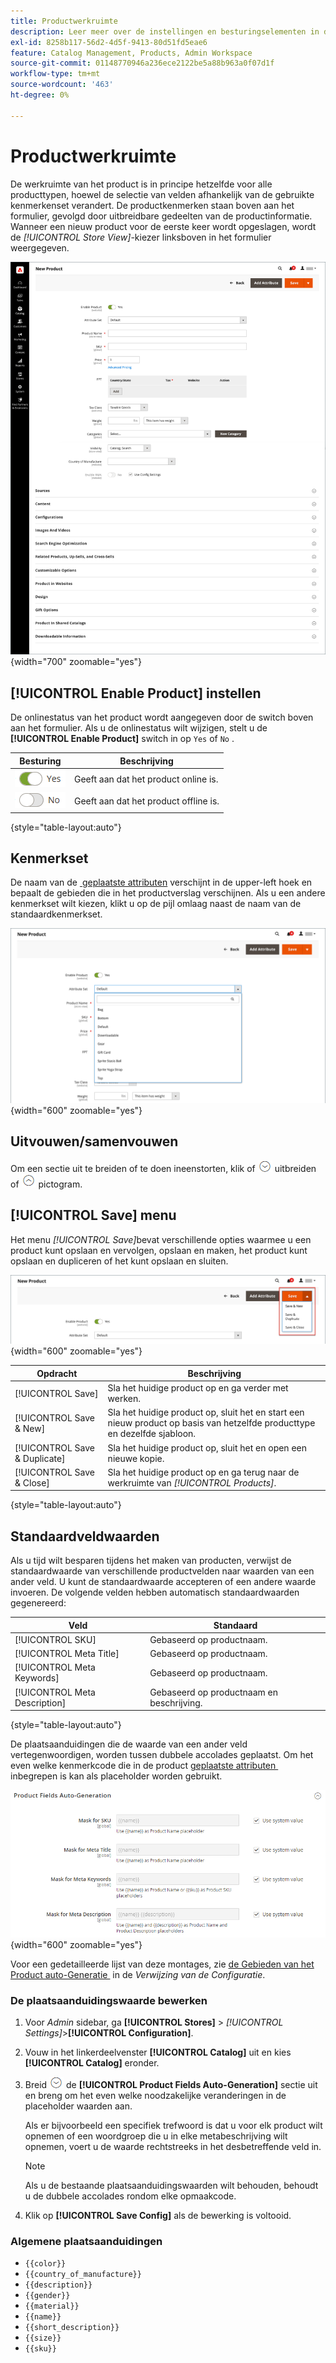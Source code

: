 ```yaml
---
title: Productwerkruimte
description: Leer meer over de instellingen en besturingselementen in de productwerkruimte.
exl-id: 8258b117-56d2-4d5f-9413-80d51fd5eae6
feature: Catalog Management, Products, Admin Workspace
source-git-commit: 01148770946a236ece2122be5a88b963a0f07d1f
workflow-type: tm+mt
source-wordcount: '463'
ht-degree: 0%

---
```


# Productwerkruimte

De werkruimte van het product is in principe hetzelfde voor alle producttypen, hoewel de selectie van velden afhankelijk van de gebruikte kenmerkenset verandert. De productkenmerken staan boven aan het formulier, gevolgd door uitbreidbare gedeelten van de productinformatie. Wanneer een nieuw product voor de eerste keer wordt opgeslagen, wordt de _[!UICONTROL Store View]_-kiezer linksboven in het formulier weergegeven.

![&#x200B; de werkruimte van het Product &#x200B;](./assets/product-workspace-ee.png){width="700" zoomable="yes"}

## [!UICONTROL Enable Product] instellen

De onlinestatus van het product wordt aangegeven door de switch boven aan het formulier. Als u de onlinestatus wilt wijzigen, stelt u de **[!UICONTROL Enable Product]** switch in op `Yes` of `No` .

| Besturing | Beschrijving |
|-------- | ----------- |
| ![&#x200B; Wissel ja &#x200B;](../assets/toggle-yes.png) | Geeft aan dat het product online is. |
| ![&#x200B; knevel nr. &#x200B;](../assets/toggle-no.png) | Geeft aan dat het product offline is. |

{style="table-layout:auto"}

## Kenmerkset

De naam van de [&#x200B; geplaatste attributen &#x200B;](attribute-sets.md) verschijnt in de upper-left hoek en bepaalt de gebieden die in het productverslag verschijnen. Als u een andere kenmerkset wilt kiezen, klikt u op de pijl omlaag naast de naam van de standaardkenmerkset.

![&#x200B; Reeks van Attributen &#x200B;](./assets/product-attribute-set.png){width="600" zoomable="yes"}

## Uitvouwen/samenvouwen

Om een sectie uit te breiden of te doen ineenstorten, klik of ![&#x200B; de selecteur van de Uitbreiding &#x200B;](../assets/icon-display-expand.png) uitbreiden of ![&#x200B; invouwen selecteur &#x200B;](../assets/icon-display-collapse.png) pictogram.

## [!UICONTROL Save] menu

Het menu _[!UICONTROL Save]_&#x200B;bevat verschillende opties waarmee u een product kunt opslaan en vervolgen, opslaan en maken, het product kunt opslaan en dupliceren of het kunt opslaan en sluiten.

![&#x200B; sparen menu &#x200B;](./assets/product-save-menu.png){width="600" zoomable="yes"}

| Opdracht | Beschrijving |
|--- |--- |
| [!UICONTROL Save] | Sla het huidige product op en ga verder met werken. |
| [!UICONTROL Save & New] | Sla het huidige product op, sluit het en start een nieuw product op basis van hetzelfde producttype en dezelfde sjabloon. |
| [!UICONTROL Save & Duplicate] | Sla het huidige product op, sluit het en open een nieuwe kopie. |
| [!UICONTROL Save & Close] | Sla het huidige product op en ga terug naar de werkruimte van _[!UICONTROL Products]_. |

{style="table-layout:auto"}

## Standaardveldwaarden

Als u tijd wilt besparen tijdens het maken van producten, verwijst de standaardwaarde van verschillende productvelden naar waarden van een ander veld. U kunt de standaardwaarde accepteren of een andere waarde invoeren. De volgende velden hebben automatisch standaardwaarden gegenereerd:

| Veld | Standaard |
|----- |------- |
| [!UICONTROL SKU] | Gebaseerd op productnaam. |
| [!UICONTROL Meta Title] | Gebaseerd op productnaam. |
| [!UICONTROL Meta Keywords] | Gebaseerd op productnaam. |
| [!UICONTROL Meta Description] | Gebaseerd op productnaam en beschrijving. |

{style="table-layout:auto"}

De plaatsaanduidingen die de waarde van een ander veld vertegenwoordigen, worden tussen dubbele accolades geplaatst. Om het even welke kenmerkcode die in de product [&#x200B; geplaatste attributen &#x200B;](attribute-sets.md) inbegrepen is kan als placeholder worden gebruikt.

![&#x200B; de Gebieden van het Product auto-Generatie &#x200B;](../configuration-reference/catalog/assets/catalog-product-fields-auto-generation.png){width="600" zoomable="yes"}

Voor een gedetailleerde lijst van deze montages, zie [&#x200B; de Gebieden van het Product auto-Generatie &#x200B;](../configuration-reference/catalog/catalog.md#product-fields-auto-generation) in de _Verwijzing van de Configuratie_.

### De plaatsaanduidingswaarde bewerken

1. Voor _Admin_ sidebar, ga **[!UICONTROL Stores]** > _[!UICONTROL Settings]_>**[!UICONTROL Configuration]**.

1. Vouw in het linkerdeelvenster **[!UICONTROL Catalog]** uit en kies **[!UICONTROL Catalog]** eronder.

1. Breid ![&#x200B; selecteur van de Uitbreiding &#x200B;](../assets/icon-display-expand.png) de **[!UICONTROL Product Fields Auto-Generation]** sectie uit en breng om het even welke noodzakelijke veranderingen in de placeholder waarden aan.

   Als er bijvoorbeeld een specifiek trefwoord is dat u voor elk product wilt opnemen of een woordgroep die u in elke metabeschrijving wilt opnemen, voert u de waarde rechtstreeks in het desbetreffende veld in.

   >[!NOTE]
   >
   >Als u de bestaande plaatsaanduidingswaarden wilt behouden, behoudt u de dubbele accolades rondom elke opmaakcode.

1. Klik op **[!UICONTROL Save Config]** als de bewerking is voltooid.

### Algemene plaatsaanduidingen

- `{{color}}`
- `{{country_of_manufacture}}`
- `{{description}}`
- `{{gender}}`
- `{{material}}`
- `{{name}}`
- `{{short_description}}`
- `{{size}}`
- `{{sku}}`
